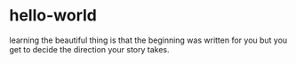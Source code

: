 # hello-world
learning
the beautiful thing is that the beginning was written for you but you get to decide the direction your story takes. 
